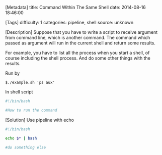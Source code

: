 [Metadata]
title: Command Within The Same Shell
date:  2014-08-16 18:46:00

[Tags]
difficulty: 1
categories: pipeline, shell
source: unknown

[Description]
Suppose that you have to write a script to receive argument from command line, which is another command.
The command which passed as argument will run in the current shell and return some results.

For example, you have to list all the process when you start a shell, of course including the shell process.
And do some other things with the results.

Run by

```ShellSession
$./example.sh 'ps aux'
```

In shell script

```bash
#!/bin/bash

#How to run the command
```

[Solution]
Use pipeline with echo

```bash
#!/bin/bash

echo $* | bash

#do something else
```

